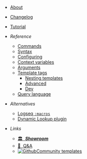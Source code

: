 - [About](index.md)

- [Changelog](changelog.md)

- [Tutorial](tutorial.md)

- *Reference*
  - [Commands](reference__commands.md)
  - [Syntax](reference__syntax.md)
  - [Configuring](reference__configuring.md)
  - [Context variables](reference__context.md)
  - [Arguments](reference__args.md)
  - [Template tags](reference__tags.md)
    - [Nesting templates](reference__tags_nesting.md)
    - [Advanced](reference__tags_advanced.md)
    - [Dev](reference__tags_dev.md)
  - [Query language](reference__query_language.md)

- *Alternatives*
  - [Logseq `:macros`](alt__macros.md)
  - [Dynamic Lookup plugin](alt__plugin-dynamic-lookup.md)

- *Links*
  - [🏛  ***Showroom***](https://github.com/stdword/logseq13-full-house-plugin/discussions/categories/showroom?discussions_q=is%3Aopen+label%3Aoriginal+category%3AShowroom)
  - [🙏  Q&A](https://github.com/stdword/logseq13-full-house-plugin/discussions/categories/q-a?discussions_q=is%3Aopen+label%3Aoriginal+category%3AQ%26A)
  - [![Github](assets/github.svg)Community templates](https://github.com/stdword/logseq13-full-house-plugin/discussions/categories/showroom?discussions_q=is%3Aopen+-label%3Aoriginal+category%3AShowroom+)
